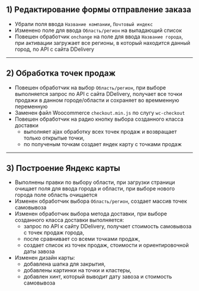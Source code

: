 ## 1) Редактирование формы отправление заказа
 * Убрали поля ввода `Название компании`, `Почтовый индекс`
 * Изменено поле для ввода `Область/регион` на выпадающий список
 * Повешен обработчик `onchange` на поле для ввода `Название города`, при активации загружает все регионы, в который находится данный город, по API с сайта DDelivery

---

## 2) Обработка точек продаж
 * Повешен обработчик на выбор `Область/регион`, при выборе выполняется запрос по API с сайта DDelivery, получает все точки продажи в данном городе/области и сохраняет во времменную переменную
 * Заменен файл Woocommerce `checkout.min.js` по слугу `wc-checkout`
 * Повешен обработчик на радио кнопку выбора созданного класса доставки
 	+ выполняет ajax обработку всех точек продаж и возвращает только открытые точки,
 	+ по полученым точкам создает яндек карту с точками продаж

---

## 3) Построение Яндекс карты
 * Выполнены правки по выбору области, при загрузки страници очищает поля для ввода города и области, при выборе нового города поле область очищается
 * Изменен обработчик выбора `Область/регион`, создает массив точек самовывоза
 * Изменен обработчик выбора метода доставки, при выборе созданного класса доставки выполняется:
	+ запрос по API к сайту DDelivery, получает стоимость самовывоза с точек продаж города,
	+ после сравнивает со всеми точками продаж,
	+ создает список из точек продаж, стоимости и ориентировочной даты завоза
 * Изменен дизайн карты:
	+ добавлена шапка для закрытия,
	+ добавлены картинки на точки и кластеры,
	+ добавлен хинт, который выводит дату завоза и стоимость самовывоза
